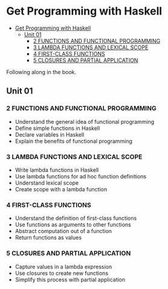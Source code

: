# Get Programming with Haskell

- [Get Programming with Haskell](#get-programming-with-haskell)
  - [Unit 01](#unit-01)
    - [2 FUNCTIONS AND FUNCTIONAL PROGRAMMING](#2-functions-and-functional-programming)
    - [3 LAMBDA FUNCTIONS AND LEXICAL SCOPE](#3-lambda-functions-and-lexical-scope)
    - [4 FIRST-CLASS FUNCTIONS](#4-first-class-functions)
    - [5 CLOSURES AND PARTIAL APPLICATION](#5-closures-and-partial-application)


Following along in the book.

## Unit 01

### 2 FUNCTIONS AND FUNCTIONAL PROGRAMMING

- Understand the general idea of functional programming
- Define simple functions in Haskell
- Declare variables in Haskell
- Explain the benefits of functional programming

### 3 LAMBDA FUNCTIONS AND LEXICAL SCOPE

- Write lambda functions in Haskell
- Use lambda functions for ad hoc function definitions
- Understand lexical scope
- Create scope with a lambda function

### 4 FIRST-CLASS FUNCTIONS

- Understand the definition of first-class functions
- Use functions as arguments to other functions
- Abstract computation out of a function
- Return functions as values

### 5 CLOSURES AND PARTIAL APPLICATION

- Capture values in a lambda expression
- Use closures to create new functions
- Simplify this process with partial application